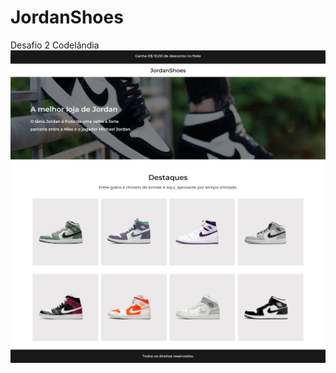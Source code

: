 # JordanShoes
Desafio 2 Codelândia
<img src="https://github.com/mariaccarolina/JordanShoes/blob/master/assets/img/page.png?raw=true"/>
